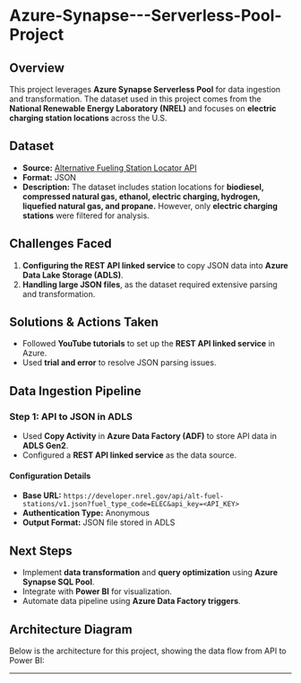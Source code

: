 # Azure-Synapse---Serverless-Pool-Project
## Overview
This project leverages **Azure Synapse Serverless Pool** for data ingestion and transformation. The dataset used in this project comes from the **National Renewable Energy Laboratory (NREL)** and focuses on **electric charging station locations** across the U.S.

## Dataset
- **Source:** [Alternative Fueling Station Locator API](https://developer.nrel.gov/docs/transportation/alt-fuel-stations-v1/)
- **Format:** JSON
- **Description:** The dataset includes station locations for **biodiesel, compressed natural gas, ethanol, electric charging, hydrogen, liquefied natural gas, and propane.** However, only **electric charging stations** were filtered for analysis.

## Challenges Faced
1. **Configuring the REST API linked service** to copy JSON data into **Azure Data Lake Storage (ADLS)**.
2. **Handling large JSON files**, as the dataset required extensive parsing and transformation.

## Solutions & Actions Taken
- Followed **YouTube tutorials** to set up the **REST API linked service** in Azure.
- Used **trial and error** to resolve JSON parsing issues.

## Data Ingestion Pipeline
### **Step 1: API to JSON in ADLS**
- Used **Copy Activity** in **Azure Data Factory (ADF)** to store API data in **ADLS Gen2**.
- Configured a **REST API linked service** as the data source.

#### **Configuration Details**
- **Base URL:** `https://developer.nrel.gov/api/alt-fuel-stations/v1.json?fuel_type_code=ELEC&api_key=<API_KEY>`
- **Authentication Type:** Anonymous
- **Output Format:** JSON file stored in ADLS

## Next Steps
- Implement **data transformation** and **query optimization** using **Azure Synapse SQL Pool**.
- Integrate with **Power BI** for visualization.
- Automate data pipeline using **Azure Data Factory triggers**.
## Architecture Diagram
Below is the architecture for this project, showing the data flow from API to Power BI:

---
